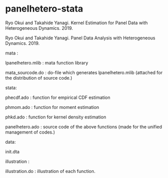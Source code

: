 # panelhetero-stata

Ryo Okui and Takahide Yanagi. Kernel Estimation for Panel Data with Heterogeneous Dynamics. 2019.
   
Ryo Okui and Takahide Yanagi. Panel Data Analysis with Heterogeneous Dynamics. 2019.
 
 
mata : 

 lpanelhetero.mlib : mata function library
 
 mata_sourcode.do : do-file which generates lpanelhetero.mlib (attached for the distribution of source code.)
 
 
stata:

 phecdf.ado : function for empirical CDF estimation
 
 phmom.ado : function for moment estimation
 
 phkd.ado : function for kernel density estimation

 panelhetero.ado : source code of the above functions (made for the unified management of codes.)  
 
 
data:

 init.dta
 
 
illustration :

 illustration.do : illustration of each function.
